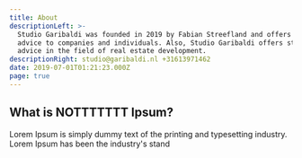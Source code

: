 ```yaml
---
title: About
descriptionLeft: >-
  Studio Garibaldi was founded in 2019 by Fabian Streefland and offers legal
  advice to companies and individuals. Also, Studio Garibaldi offers strategic
  advice in the field of real estate development.
descriptionRight: studio@garibaldi.nl +31613971462
date: 2019-07-01T01:21:23.000Z
page: true
---
```

## What is NOTTTTTTT Ipsum?

Lorem Ipsum is simply dummy text of the printing and typesetting industry. Lorem Ipsum has been the industry's stand